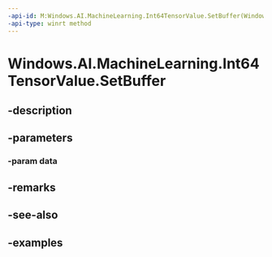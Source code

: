 ```yaml
---
-api-id: M:Windows.AI.MachineLearning.Int64TensorValue.SetBuffer(Windows.Foundation.Collections.IVectorView{System.Int64})
-api-type: winrt method
---
```


<!-- Method syntax.
public void Int64TensorValue.SetBuffer(IVectorView<Int64> data)
-->

# Windows.AI.MachineLearning.Int64TensorValue.SetBuffer

## -description

## -parameters
### -param data

## -remarks

## -see-also

## -examples

